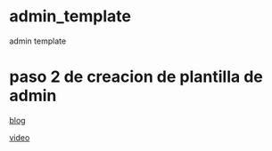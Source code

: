 # admin_template
admin template

# paso 2 de creacion de plantilla de admin

[blog](http://wp.me/p3zHUT-c8)

[video](https://youtu.be/PXG9DillJl0)
